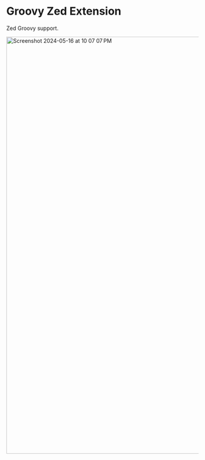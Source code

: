 # Groovy Zed Extension

Zed Groovy support.

<img width="1092" alt="Screenshot 2024-05-16 at 10 07 07 PM" src="https://github.com/valentinegb/zed-groovy/assets/35977727/029d56f4-5852-4692-a98f-d42b1388f3e4">
